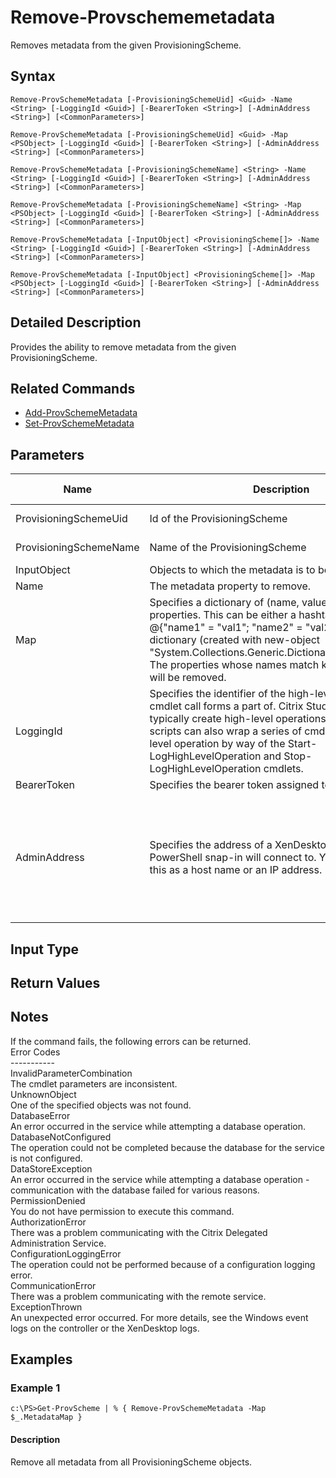 ﻿
# Remove-Provschememetadata
Removes metadata from the given ProvisioningScheme.
## Syntax
```
Remove-ProvSchemeMetadata [-ProvisioningSchemeUid] <Guid> -Name <String> [-LoggingId <Guid>] [-BearerToken <String>] [-AdminAddress <String>] [<CommonParameters>]

Remove-ProvSchemeMetadata [-ProvisioningSchemeUid] <Guid> -Map <PSObject> [-LoggingId <Guid>] [-BearerToken <String>] [-AdminAddress <String>] [<CommonParameters>]

Remove-ProvSchemeMetadata [-ProvisioningSchemeName] <String> -Name <String> [-LoggingId <Guid>] [-BearerToken <String>] [-AdminAddress <String>] [<CommonParameters>]

Remove-ProvSchemeMetadata [-ProvisioningSchemeName] <String> -Map <PSObject> [-LoggingId <Guid>] [-BearerToken <String>] [-AdminAddress <String>] [<CommonParameters>]

Remove-ProvSchemeMetadata [-InputObject] <ProvisioningScheme[]> -Name <String> [-LoggingId <Guid>] [-BearerToken <String>] [-AdminAddress <String>] [<CommonParameters>]

Remove-ProvSchemeMetadata [-InputObject] <ProvisioningScheme[]> -Map <PSObject> [-LoggingId <Guid>] [-BearerToken <String>] [-AdminAddress <String>] [<CommonParameters>]
```
## Detailed Description
Provides the ability to remove metadata from the given ProvisioningScheme.


## Related Commands

* [Add-ProvSchemeMetadata](../Add-ProvSchemeMetadata/)
* [Set-ProvSchemeMetadata](../Set-ProvSchemeMetadata/)
## Parameters
| Name   | Description | Required? | Pipeline Input | Default Value |
| --- | --- | --- | --- | --- |
| ProvisioningSchemeUid | Id of the ProvisioningScheme | true | true (ByValue, ByPropertyName) |  |
| ProvisioningSchemeName | Name of the ProvisioningScheme | true | true (ByValue, ByPropertyName) |  |
| InputObject | Objects to which the metadata is to be added. | true | true (ByValue) |  |
| Name | The metadata property to remove. | true | false |  |
| Map | Specifies a dictionary of (name, value)-pairs for the properties. This can be either a hashtable (created with @{"name1" = "val1"; "name2" = "val2"}) or a string dictionary (created with new-object "System.Collections.Generic.Dictionary\[String,String\]"). The properties whose names match keys in the map will be removed. | true | true (ByValue) |  |
| LoggingId | Specifies the identifier of the high-level operation this cmdlet call forms a part of. Citrix Studio and Director typically create high-level operations. PowerShell scripts can also wrap a series of cmdlet calls in a high-level operation by way of the Start-LogHighLevelOperation and Stop-LogHighLevelOperation cmdlets. | false | false |  |
| BearerToken | Specifies the bearer token assigned to the calling user | false | false |  |
| AdminAddress | Specifies the address of a XenDesktop controller the PowerShell snap-in will connect to. You can provide this as a host name or an IP address. | false | false | Localhost. Once a value is provided by any cmdlet, this value becomes the default. |

## Input Type

### 

## Return Values

### 

## Notes
If the command fails, the following errors can be returned.<br>    Error Codes<br>    -----------<br>    InvalidParameterCombination<br>        The cmdlet parameters are inconsistent.<br>    UnknownObject<br>        One of the specified objects was not found.<br>    DatabaseError<br>        An error occurred in the service while attempting a database operation.<br>    DatabaseNotConfigured<br>        The operation could not be completed because the database for the service is not configured.<br>    DataStoreException<br>        An error occurred in the service while attempting a database operation - communication with the database failed for various reasons.<br>    PermissionDenied<br>        You do not have permission to execute this command.<br>    AuthorizationError<br>        There was a problem communicating with the Citrix Delegated Administration Service.<br>    ConfigurationLoggingError<br>        The operation could not be performed because of a configuration logging error.<br>    CommunicationError<br>        There was a problem communicating with the remote service.<br>    ExceptionThrown<br>        An unexpected error occurred.  For more details, see the Windows event logs on the controller or the XenDesktop logs.
## Examples

### Example 1
```
c:\PS>Get-ProvScheme | % { Remove-ProvSchemeMetadata -Map $_.MetadataMap }
```
#### Description
Remove all metadata from all ProvisioningScheme objects.
